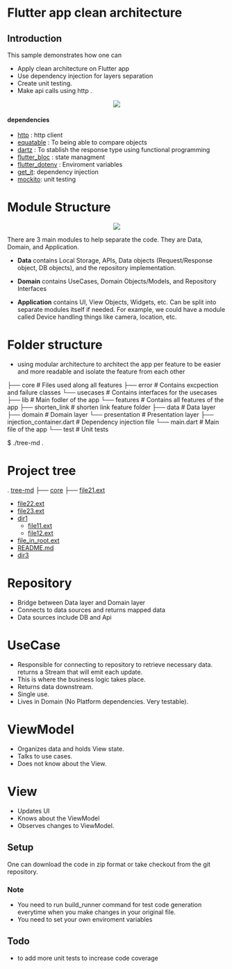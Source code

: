 # Flutter app clean architecture



## Introduction

This sample demonstrates how one can

- Apply clean architecture on Flutter app 
- Use dependency injection for layers separation
- Create unit testing.
- Make api calls using http .

<p align="center">
  <img src="https://i0.wp.com/resocoder.com/wp-content/uploads/2019/08/Clean-Architecture-Flutter-Diagram.png?resize=556%2C707&ssl=1" />
</p>

#### dependencies

- [http](https://pub.dev/packages/http) : http client
- [equatable](https://pub.dev/packages/equatable) : To being able to compare objects 
- [dartz](https://pub.dev/packages/dartz) : To stablish the response type using functional programming
- [flutter_bloc](https://pub.dev/packages/flutter_bloc) : state managment 
- [flutter_dotenv](https://pub.dev/packages/flutter_dotenv) : Enviroment variables 
- [get_it](https://pub.dev/packages/get_it): dependency injection
- [mockito](https://pub.dev/packages/mockito): unit testing

# Module Structure

<p align="center">
  <img src="https://camo.githubusercontent.com/a5485a38e6af7aa1055807a47e1833fc9a35eb7b997940b26936dcffae760623/68747470733a2f2f6d69726f2e6d656469756d2e636f6d2f6d61782f3737322f302a73664344456235373157442d374566502e6a7067" />
</p>

There are 3 main modules to help separate the code. They are Data, Domain, and Application.

- **Data** contains Local Storage, APIs, Data objects (Request/Response object, DB objects), and the repository implementation.

- **Domain** contains UseCases, Domain Objects/Models, and Repository Interfaces

- **Application** contains UI, View Objects, Widgets, etc. Can be split into separate modules itself if needed. For example, we could have a module called Device handling things like camera, location, etc.


# Folder structure
- using modular architecture to architect the app per feature to be easier and more readable and isolate the feature from each other

├── core                              # Files used along all features
    ├── error                         # Contains excpection and failure classes
    └── usecases                      # Contains interfaces for the usecases
├── lib                               # Main fodler of the app
    └── features                      # Contains all features of the app
       ├── shorten_link               # shorten link feature folder
          ├── data                   # Data layer
          ├── domain                 # Domain layer
          └── presentation           # Presentation layer
       ├── injection_container.dart   # Dependency injection file
       └── main.dart                  # Main file of the app
└── test                              # Unit tests

$ ./tree-md .
# Project tree

.
  [tree-md](./tree-md)
 ├── [core](./dir2)
    ├── [file21.ext](./dir2/file21.ext)
   * [file22.ext](./dir2/file22.ext)
   * [file23.ext](./dir2/file23.ext)
 * [dir1](./dir1)
   * [file11.ext](./dir1/file11.ext)
   * [file12.ext](./dir1/file12.ext)
 * [file_in_root.ext](./file_in_root.ext)
 * [README.md](./README.md)
 * [dir3](./dir3)
# Repository
- Bridge between Data layer and Domain layer
- Connects to data sources and returns mapped data
- Data sources include DB and Api

# UseCase
- Responsible for connecting to repository to retrieve necessary data. returns a Stream that will emit each update.
- This is where the business logic takes place.
- Returns data downstream.
- Single use.
- Lives in Domain (No Platform dependencies. Very testable).

# ViewModel
- Organizes data and holds View state.
- Talks to use cases.
- Does not know about the View.

# View
- Updates UI
- Knows about the ViewModel
- Observes changes to ViewModel.

## Setup

One can download the code in zip format or take checkout from the git repository.

### Note
- You need to run build_runner command for test code generation everytime when you make changes in your original file.
- You need to set your own enviroment variables
## Todo
- to add more unit tests to increase code coverage

